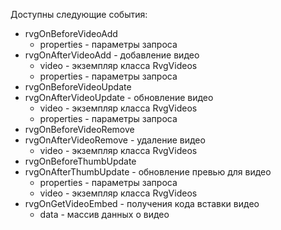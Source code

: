 Доступны следующие события:

* rvgOnBeforeVideoAdd
    * properties - параметры  запроса
* rvgOnAfterVideoAdd - добавление видео
    * video - экземпляр класса RvgVideos
    * properties - параметры  запроса
* rvgOnBeforeVideoUpdate
* rvgOnAfterVideoUpdate - обновление видео
    * video - экземпляр класса RvgVideos
    * properties - параметры  запроса
* rvgOnBeforeVideoRemove
* rvgOnAfterVideoRemove - удаление видео
    * video - экземпляр класса RvgVideos
* rvgOnBeforeThumbUpdate
* rvgOnAfterThumbUpdate - обновление превью для видео
     * properties - параметры  запроса
     * video - экземпляр класса RvgVideos
* rvgOnGetVideoEmbed - получения кода вставки видео
    * data - массив данных о видео